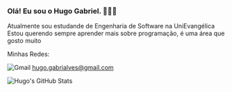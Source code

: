 ### Olá! Eu sou o Hugo Gabriel. 👋👋👋

Atualmente sou estudande de Engenharia de Software na UniEvangélica
Estou querendo sempre aprender mais sobre programação, é uma área que gosto muito

Minhas Redes:

![Gmail](https://img.shields.io/badge/Gmail-D14836?style=for-the-badge&logo=gmail&logoColor=white) hugo.gabrialves@gmail.com

![Hugo's GitHub Stats](https://github-readme-stats.vercel.app/api?username=hugotgabriel&show_icons=true&theme=radical)
